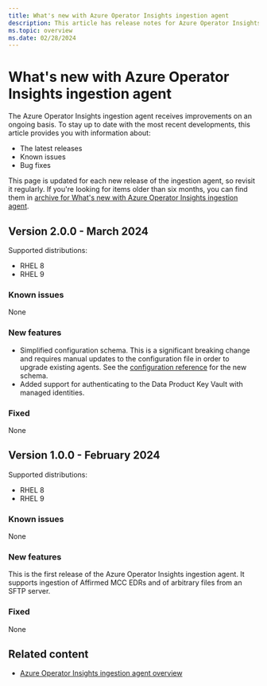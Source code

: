 ```yaml
---
title: What's new with Azure Operator Insights ingestion agent
description: This article has release notes for Azure Operator Insights ingestion agent. For many of the summarized issues, there are links to more details.
ms.topic: overview
ms.date: 02/28/2024
---
```


# What's new with Azure Operator Insights ingestion agent

The Azure Operator Insights ingestion agent receives improvements on an ongoing basis. To stay up to date with the most recent developments, this article provides you with information about:

- The latest releases
- Known issues
- Bug fixes

This page is updated for each new release of the ingestion agent, so revisit it regularly. If you're looking for items older than six months, you can find them in [archive for What's new with Azure Operator Insights ingestion agent](ingestion-agent-release-notes-archive.md).

## Version 2.0.0 - March 2024

Supported distributions: 
- RHEL 8
- RHEL 9

### Known issues

None

### New features

- Simplified configuration schema. This is a significant breaking change and requires manual updates to the configuration file in order to upgrade existing agents. See the [configuration reference](./ingestion-agent-configuration-reference.md) for the new schema.
- Added support for authenticating to the Data Product Key Vault with managed identities.

### Fixed

None

## Version 1.0.0 - February 2024

Supported distributions: 
- RHEL 8
- RHEL 9

### Known issues

None

### New features

This is the first release of the Azure Operator Insights ingestion agent. It supports ingestion of Affirmed MCC EDRs and of arbitrary files from an SFTP server.

### Fixed

None

## Related content

- [Azure Operator Insights ingestion agent overview](ingestion-agent-overview.md)
